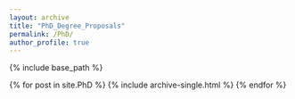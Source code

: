 ```yaml
---
layout: archive
title: "PhD_Degree_Proposals"
permalink: /PhD/
author_profile: true
---
```


{% include base_path %}


{% for post in site.PhD %}
  {% include archive-single.html %}
{% endfor %}
